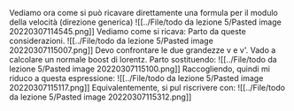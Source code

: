 Vediamo ora come si può ricavare direttamente una formula per il modulo della velocità (direzione generica)
![[../File/todo da lezione 5/Pasted image 20220307114545.png]]
Vediamo come si ricava: Parto da queste considerazioni. 
![[../File/todo da lezione 5/Pasted image 20220307115007.png]]
Devo confrontare le due grandezze v e v'. Vado a calcolare un normale boost di lorentz.
Parto sostituendo:
![[../File/todo da lezione 5/Pasted image 20220307115100.png]]
Raccogliendo, quindi mi riduco a questa espressione:
![[../File/todo da lezione 5/Pasted image 20220307115117.png]]
Equivalentemente, si pul riscrivere con:
![[../File/todo da lezione 5/Pasted image 20220307115312.png]]
